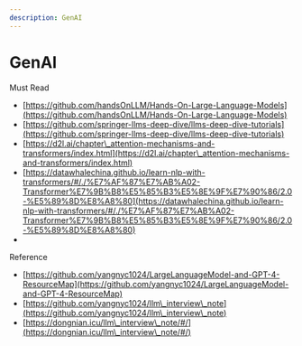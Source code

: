 ```yaml
---
description: GenAI
---
```


# GenAI





Must Read

* [https://github.com/handsOnLLM/Hands-On-Large-Language-Models](https://github.com/handsOnLLM/Hands-On-Large-Language-Models)
* [https://github.com/springer-llms-deep-dive/llms-deep-dive-tutorials](https://github.com/springer-llms-deep-dive/llms-deep-dive-tutorials)
* [https://d2l.ai/chapter\_attention-mechanisms-and-transformers/index.html](https://d2l.ai/chapter\_attention-mechanisms-and-transformers/index.html)
* [https://datawhalechina.github.io/learn-nlp-with-transformers/#/./%E7%AF%87%E7%AB%A02-Transformer%E7%9B%B8%E5%85%B3%E5%8E%9F%E7%90%86/2.0-%E5%89%8D%E8%A8%80](https://datawhalechina.github.io/learn-nlp-with-transformers/#/./%E7%AF%87%E7%AB%A02-Transformer%E7%9B%B8%E5%85%B3%E5%8E%9F%E7%90%86/2.0-%E5%89%8D%E8%A8%80)
*



Reference

* [https://github.com/yangnyc1024/LargeLanguageModel-and-GPT-4-ResourceMap](https://github.com/yangnyc1024/LargeLanguageModel-and-GPT-4-ResourceMap)
* [https://github.com/yangnyc1024/llm\_interview\_note](https://github.com/yangnyc1024/llm\_interview\_note)
* [https://dongnian.icu/llm\_interview\_note/#/](https://dongnian.icu/llm\_interview\_note/#/)
